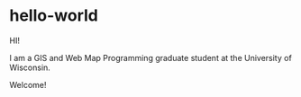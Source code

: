 # hello-world

HI!

I am a GIS and Web Map Programming graduate student at the University of Wisconsin. 

Welcome!
